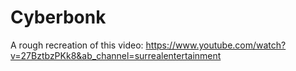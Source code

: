 # Cyberbonk
A rough recreation of this video: https://www.youtube.com/watch?v=27BztbzPKk8&ab_channel=surrealentertainment
